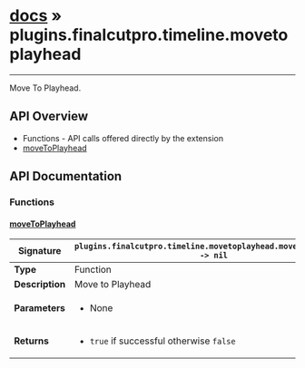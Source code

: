 # [docs](index.md) » plugins.finalcutpro.timeline.movetoplayhead
---

Move To Playhead.

## API Overview
* Functions - API calls offered directly by the extension
 * [moveToPlayhead](#moveToPlayhead)

## API Documentation

### Functions

#### [moveToPlayhead](#moveToPlayhead)
| **Signature**                               | `plugins.finalcutpro.timeline.movetoplayhead.moveToPlayhead() -> nil`                                                                    |
| --------------------------------------------|-------------------------------------------------------------------------------------|
| **Type**                                    | Function                                                                     |
| **Description**                             | Move to Playhead                                                                     |
| **Parameters**                              | <ul><li>None</li></ul> |
| **Returns**                                 | <ul><li>`true` if successful otherwise `false`</li></ul>          |

